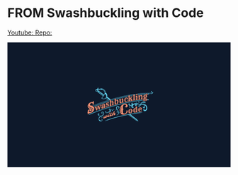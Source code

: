 # FROM Swashbuckling with Code 

[Youtube: ](https://www.youtube.com/watch?v=TOb1c39m64A&t=104s)
[Repo: ](https://github.com/Jimmydalecleveland/webpack-starters/tree/react-full-project)

![alt](https://github.com/aintdra/cekcok/blob/master/public/assets/builds/images/swc-banner.jpg)